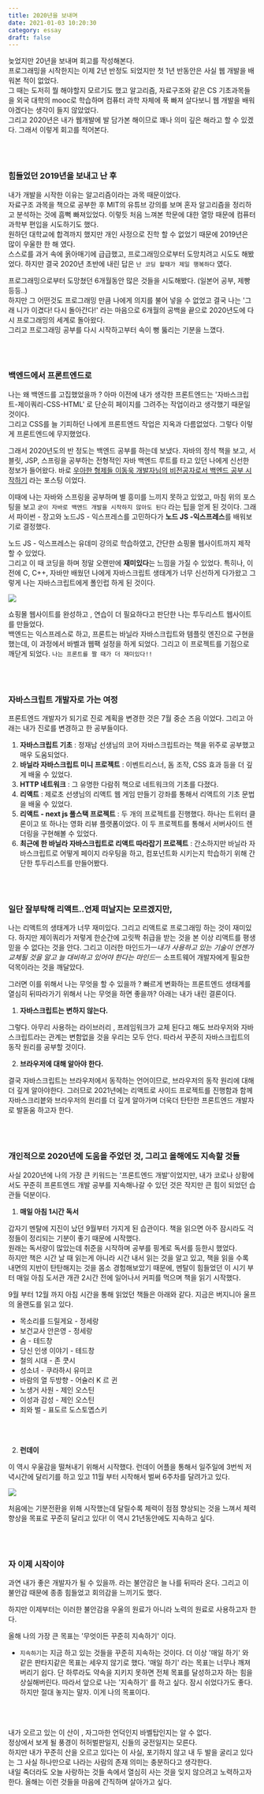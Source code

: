 ```yaml
---
title: 2020년을 보내며
date: 2021-01-03 10:20:30
category: essay
draft: false
---
```


늦었지만 20년을 보내며 회고를 작성해본다. <br/>프로그래밍을 시작한지는 이제 2년 반정도 되었지만 첫 1년 반동안은 사실 웹 개발을 배워본 적이 없었다. <br/> 그 때는 도저히 뭘 해야할지 모르기도 했고 알고리즘, 자료구조와 같은 CS 기초과목들을 외국 대학의 mooc로 학습하며 컴퓨터 과학 자체에 푹 빠져 살다보니 웹 개발을 배워야겠다는 생각이 들지 않았었다. <br/> 그리고 2020년은 내가 웹개발에 발 담가본 해이므로 꽤나 의미 깊은 해라고 할 수 있겠다. 그래서 이렇게 회고를 적어본다.

<br/>
<br/>

### 힘들었던 2019년을 보내고 난 후

내가 개발을 시작한 이유는 알고리즘이라는 과목 때문이었다. <br/> 자료구조 과목을 책으로 공부한 후 MIT의 유튜브 강의를 보며 혼자 알고리즘을 정리하고 분석하는 것에 흠뻑 빠져있었다. 이렇듯 처음 느껴본 학문에 대한 열망 때문에 컴퓨터 과학부 편입을 시도하기도 했다. <br/> 원하던 대학교에 합격까지 했지만 개인 사정으로 진학 할 수 없었기 때문에 2019년은 많이 우울한 한 해 였다.<br/> 스스로를 과거 속에 옭아매기에 급급했고, 프로그래밍으로부터 도망치려고 시도도 해봤었다. 하지만 결국 2020년 초반에 내린 답은 `난 코딩 할때가 제일 행복하다` 였다. <br/>

프로그래밍으로부터 도망쳤던 6개월동안 많은 것들을 시도해봤다. (일본어 공부, 제빵 등등..) <br/> 하지만 그 어떤것도 프로그래밍 만큼 나에게 의지를 불어 넣을 수 없었고 결국 나는 '그래 니가 이겼다! 다시 돌아간다!' 라는 마음으로 6개월의 공백을 끝으로 2020년도에 다시 프로그래밍의 세계로 돌아왔다. <br/> 그리고 프로그래밍 공부를 다시 시작하고부터 속이 뻥 뚫리는 기분을 느꼈다.<br/>

<br/>
<br/>

### 백엔드에서 프론트엔드로

나는 왜 백엔드를 고집했었을까 ? 아마 이전에 내가 생각한 프론트엔드는 '자바스크립트-제이쿼리-CSS-HTML' 로 단순히 페이지를 그려주는 작업이라고 생각했기 때문일 것이다.<br/> 그리고 CSS를 늘 기피하던 나에게 프론트엔드 작업은 지옥과 다름없었다. 그렇다 이렇게 프론트엔드에 무지했었다. <br/>

그래서 2020년도의 반 정도는 백엔드 공부를 하는데 보냈다. 자바의 정석 책을 보고, 서블릿, JSP, 스프링을 공부하는 전형적인 자바 백엔드 루트를 타고 있던 나에게 신선한 정보가 들어왔다. 바로 [우아한 형제들 이동욱 개발자님의 비전공자로서 백엔드 공부 시작하기](https://jojoldu.tistory.com/505) 라는 포스팅 이었다. <br/>

이때에 나는 자바와 스프링을 공부하며 별 흥미를 느끼지 못하고 있었고, 마침 위의 포스팅을 보고 `굳이 자바로 백엔드 개발을 시작하지 않아도 된다` 라는 팁을 얻게 된 것이다. 그래서 파이썬 - 장고와 노드JS - 익스프레스를 고민하다가 **노드 JS -익스프레스**를 배워보기로 결정했다. <br/>

노드 JS - 익스프레스는 유데미 강의로 학습하였고, 간단한 쇼핑몰 웹사이트까지 제작할 수 있었다. <br/> 그리고 이 때 코딩을 하며 정말 오랜만에 **재미있다**는 느낌을 가질 수 있었다. 특히나, 이전에 C, C++, 자바만 배웠던 나에게 자바스크립트 생태계가 너무 신선하게 다가왔고 그렇게 나는 자바스크립트에게 폴인럽 하게 된 것이다. <br/>

![](https://pbs.twimg.com/media/D2qZoyUU4AEz4-G.jpg)

쇼핑몰 웹사이트를 완성하고 , 연습이 더 필요하다고 판단한 나는 투두리스트 웹사이트를 만들었다. <br/> 백엔드는 익스프레스로 하고, 프론트는 바닐라 자바스크립트와 템플릿 엔진으로 구현을 했는데, 이 과정에서 바벨과 웹팩 설정을 하게 되었다. 그리고 이 프로젝트를 기점으로 깨닫게 되었다. `나는 프론트를 짤 때가 더 재미있다!!`

<br/>
<br/>

### 자바스크립트 개발자로 가는 여정

프론트엔드 개발자가 되기로 진로 계획을 변경한 것은 7월 중순 즈음 이었다. 그리고 아래는 내가 진로를 변경하고 한 공부들이다.

1. **자바스크립트 기초** : 정재남 선생님의 코어 자바스크립트라는 책을 위주로 공부했고 매우 도움되었다.
2. **바닐라 자바스크립트 미니 프로젝트** : 이벤트리스너, 돔 조작, CSS 효과 등을 더 깊게 배울 수 있었다.
3. **HTTP 네트워크** : 그 유명한 다람쥐 책으로 네트워크의 기초를 다졌다.
4. **리액트** : 제로초 선생님의 리액트 웹 게임 만들기 강좌를 통해서 리액트의 기초 문법을 배울 수 있었다.
5. **리액트 - next js 풀스택 프로젝트** : 두 개의 프로젝트를 진행했다. 하나는 트위터 클론이고 또 하나는 영화 리뷰 플랫폼이었다. 이 두 프로젝트를 통해서 서버사이드 렌더링을 구현해볼 수 있었다.
6. **최근에 한 바닐라 자바스크립트로 리액트 따라잡기 프로젝트** : 간소하지만 바닐라 자바스크립트로 어떻게 페이지 라우팅을 하고, 컴포넌트화 시키는지 학습하기 위해 간단한 투두리스트를 만들어봤다.

<br/>
<br/>

### 일단 잘부탁해 리액트..언제 떠날지는 모르겠지만,

나는 리액트의 생태계가 너무 재미있다. 그리고 리액트로 프로그래밍 하는 것이 재미있다. 하지만 제이쿼리가 저렇게 한순간에 고릿짝 취급을 받는 것을 본 이상 리액트를 평생 믿을 수 없다는 것을 안다. 그리고 이러한 마인드가ㅡ*내가 사용하고 있는 기술이 언젠가 교체될 것을 알고 늘 대비하고 있어야 한다는 마인드*ㅡ 소프트웨어 개발자에게 필요한 덕목이라는 것을 깨달았다. <br/>

그러면 이를 위해서 나는 무엇을 할 수 있을까 ? 빠르게 변화하는 프론트엔드 생태계를 열심히 뒤따라가기 위해서 나는 무엇을 하면 좋을까? 아래는 내가 내린 결론이다.

1. **자바스크립트는 변하지 않는다.**

그렇다. 아무리 사용하는 라이브러리 , 프레임워크가 교체 된다고 해도 브라우저와 자바스크립트라는 관계는 변함없을 것을 우리는 모두 안다. 따라서 꾸준히 자바스크립트의 동작 원리를 공부할 것이다.

2. **브라우저에 대해 알아야 한다.**

결국 자바스크립트는 브라우저에서 동작하는 언어이므로, 브라우저의 동작 원리에 대해 더 깊게 알아야한다. 그러므로 2021년에는 리액트로 사이드 프로젝트를 진행함과 함께 자바스크리븥와 브라우저의 원리를 더 깊게 알아가며 더욱더 탄탄한 프론트엔드 개발자로 발돋움 하고자 한다.

<br/>

<br/>

### 개인적으로 2020년에 도움을 주었던 것, 그리고 올해에도 지속할 것들

사실 2020년에 나의 가장 큰 키워드는 '프론트엔드 개발'이었지만, 내가 코로나 상황에서도 꾸준히 프론트엔드 개발 공부를 지속해나갈 수 있던 것은 작지만 큰 힘이 되었던 습관들 덕분이다. <br/>

1. **매일 아침 1시간 독서**

갑자기 멘탈에 지진이 났던 9월부터 가지게 된 습관이다. 책을 읽으면 아주 잠시라도 걱정들이 정리되는 기분이 좋기 때문에 시작했다. <br/>원래는 독서량이 많았는데 취준을 시작하며 공부를 핑계로 독서를 등한시 했었다. <br/> 하지만 책은 시간 날 때 읽는게 아니라 시간 내서 읽는 것을 알고 있고, 책을 읽을 수록 내면의 지반이 탄탄해지는 것을 몸소 경험해보았기 때문에, 멘탈이 힘들었던 이 시기 부터 매일 아침 도서관 개관 2시간 전에 일어나서 커피를 먹으며 책을 읽기 시작했다.<br/>

9월 부터 12월 까지 아침 시간을 통해 읽었던 책들은 아래와 같다. 지금은 버지니아 울프의 올랜도를 읽고 있다.

- 목소리를 드릴게요 - 정세랑
- 보건교사 안은영 - 정세랑
- 숨 - 테드창
- 당신 인생 이야기 - 테드창
- 철의 시대 - 존 쿳시
- 성소녀 - 쿠라하시 유미코
- 바람의 열 두방향 - 어슐러 K 르 귄
- 노생거 사원 - 제인 오스틴
- 이성과 감성 - 제인 오스틴
- 죄와 벌 - 표도르 도스토옙스키

<br/>
<br/>

2. **런데이**

이 역시 우울감을 떨쳐내기 위해서 시작했다. 런데이 어플을 통해서 일주일에 3번씩 저녁시간에 달리기를 하고 있고 11월 부터 시작해서 벌써 6주차를 달려가고 있다. <br/>

![](./images/런데이기록.jpg)

처음에는 기분전환을 위해 시작했는데 달릴수록 체력이 점점 향상되는 것을 느껴서 체력향상을 목표로 꾸준히 달리고 있다! 이 역시 21년동안에도 지속하고 싶다.<br/>

<br/>

<br/>

### 자 이제 시작이야

과연 내가 좋은 개발자가 될 수 있을까. 라는 불안감은 늘 나를 뒤따라 온다. 그리고 이 불안감 때문에 종종 힘들었고 회의감을 느끼기도 했다. <br/>

하지만 이제부터는 이러한 불안감을 우울의 원료가 아니라 노력의 원료로 사용하고자 한다. <br/>

올해 나의 가장 큰 목표는 '무엇이든 꾸준히 지속하기' 이다. <br/>

- `지속하기`는 지금 하고 있는 것들을 꾸준히 지속하는 것이다. 더 이상 '매일 하기' 와 같은 판타지같은 목표는 세우지 않기로 했다. '매일 하기' 라는 목표는 너무나 깨져버리기 쉽다. 단 하루라도 약속을 지키지 못하면 전체 목표를 달성하고자 하는 힘을 상실해버린다. 따라서 앞으로 나는 '지속하기' 를 하고 싶다. 잠시 쉬었다가도 좋다. 하지만 절대 놓지는 말자. 이게 나의 목표이다.

<br/>
<br/>

내가 오르고 있는 이 산이 , 자그마한 언덕인지 바벨탑인지는 알 수 없다. <br/> 정상에서 보게 될 풍경이 허허벌판일지, 신들의 궁전일지는 모른다. <br/> 하지만 내가 꾸준히 산을 오르고 있다는 이 사실, 포기하지 않고 내 두 발을 굴리고 있다는 그 사실 하나만으로 나라는 사람의 존재 의미는 충분하다고 생각한다. <br/> 내일 죽더라도 오늘 사랑하는 것들 속에서 열심히 사는 것을 잊지 않으려고 노력하고자 한다. 올해는 이런 것들을 마음에 간직하며 살아가고 싶다. <br/>

<br/>

<br/>
